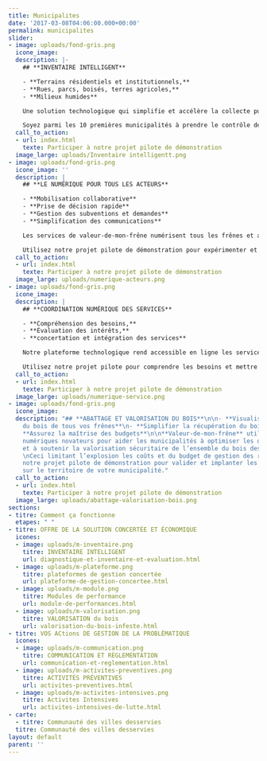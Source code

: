 ```yaml
---
title: Municipalites
date: '2017-03-08T04:06:00.000+00:00'
permalink: municipalites
slider:
- image: uploads/fond-gris.png
  icone_image: 
  description: |-
    ## **INVENTAIRE INTELLIGENT**

    - **Terrains résidentiels et institutionnels,**
    - **Rues, parcs, boisés, terres agricoles,**
    - **Milieux humides**

    Une solution technologique qui simplifie et accélère la collecte puis l’analyse d’un maximum d’informations sur l’état des frênes partout sur le territoire. Des innovations qui améliorent pour tous les gestionnaires l’efficacité des activités de lutte préventive et intensive contre les épidémies d’insecte

    Soyez parmi les 10 premières municipalités à prendre le contrôle des frênes ou des foyers d’infestation sur l’ensemble de leur territoire.
  call_to_action:
  - url: index.html
    texte: Participer à notre projet pilote de démonstration
  image_large: uploads/Inventaire intelligentt.png
- image: uploads/fond-gris.png
  icone_image: ''
  description: |
    ## **LE NUMÉRIQUE POUR TOUS LES ACTEURS**

    - **Mobilisation collaborative**
    - **Prise de décision rapide**
    - **Gestion des subventions et demandes**
    - **Simplification des communications**

    Les services de valeur-de-mon-frêne numérisent tous les frênes et aident la municipalité à outiller rapidement ses citoyens et professionnels tout en les responsabilisant grâce aux supports interactifs et intelligents.

    Utilisez notre projet pilote de démonstration pour expérimenter et visualiser les retombées bénéfiques immédiat de cette innovation.
  call_to_action:
  - url: index.html
    texte: Participer à notre projet pilote de démonstration
  image_large: uploads/numerique-acteurs.png
- image: uploads/fond-gris.png
  icone_image: 
  description: |
    ## **COORDINATION NUMÉRIQUE DES SERVICES**

    - **Compréhension des besoins,**
    - **Évaluation des intérêts,**
    - **concertation et intégration des services**

    Notre plateforme technologique rend accessible en ligne les services de soutien municipaux, techniques et professionnels pour tous les propriétaires de frênes. Ce qui aide à gagner du temps et économiser jusqu’à 40 % sur les coûts  d’intervention.

    Utilisez notre projet pilote pour comprendre les besoins et mettre en place le service de coordination numérique des activités de gestion de l’épidémie.
  call_to_action:
  - url: index.html
    texte: Participer à notre projet pilote de démonstration
  image_large: uploads/numerique-service.png
- image: uploads/fond-gris.png
  icone_image: 
  description: "## **ABATTAGE ET VALORISATION DU BOIS**\n\n- **Visualisez la valeur
    du bois de tous vos frênes**\n- **Simplifier la récupération du bois infesté**\n-
    **Assurez la maîtrise des budgets**\n\n**Valeur-de-mon-frêne** utilise ses services
    numériques novateurs pour aider les municipalités à optimiser les opérations d’abattage
    et à soutenir la valorisation sécuritaire de l’ensemble du bois des frênes infestés.
    \nCeci limitant l’explosion les coûts et du budget de gestion des résidus de bois.\n\nUtilisez
    notre projet pilote de démonstration pour valider et implanter les services innovants
    sur le territoire de votre municipalité."
  call_to_action:
  - url: index.html
    texte: Participer à notre projet pilote de démonstration
  image_large: uploads/abattage-valorisation-bois.png
sections:
- titre: Comment ça fonctionne
  etapes: " "
- titre: OFFRE DE LA SOLUTION CONCERTÉE ET ÉCONOMIQUE
  icones:
  - image: uploads/m-inventaire.png
    titre: INVENTAIRE INTELLIGENT
    url: diagnostique-et-inventaire-et-evaluation.html
  - image: uploads/m-plateforme.png
    titre: plateformes de gestion concertée
    url: plateforme-de-gestion-concertee.html
  - image: uploads/m-module.png
    titre: Modules de performance
    url: module-de-performances.html
  - image: uploads/m-valorisation.png
    titre: VALORISATION du bois
    url: valorisation-du-bois-infeste.html
- titre: VOS ACtions DE GESTION DE LA PROBLÈMATIQUE
  icones:
  - image: uploads/m-communication.png
    titre: COMMUNICATION ET RÈGLEMENTATION
    url: communication-et-reglementation.html
  - image: uploads/m-activites-preventives.png
    titre: ACTIVITÉS PRÉVENTIVES
    url: activites-preventives.html
  - image: uploads/m-activites-intensives.png
    titre: Activites Intensives
    url: activites-intensives-de-lutte.html
- carte:
  - titre: Communauté des villes desservies
  titre: Communauté des villes desservies
layout: default
parent: ''
---
```


